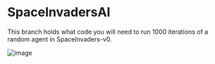 # SpaceInvadersAI
This branch holds what code you will need to run 1000 iterations of a random agent in SpaceInvaders-v0.


![image](https://user-images.githubusercontent.com/53868567/176227326-78f31f6c-7d1e-45bd-b0ff-aa9ae1c8634d.png)
